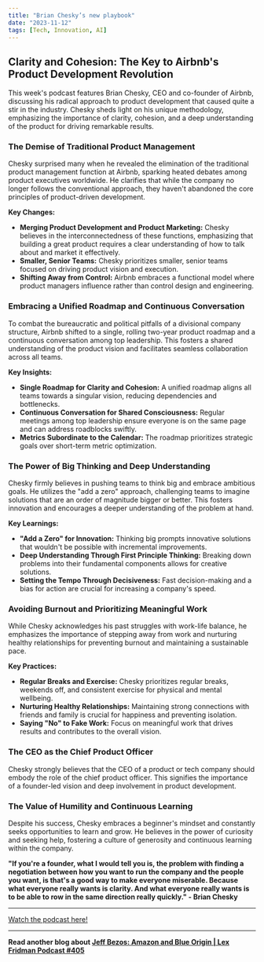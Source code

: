 ```yaml
---
title: "Brian Chesky’s new playbook"
date: "2023-11-12"
tags: [Tech, Innovation, AI]
---
```


## Clarity and Cohesion: The Key to Airbnb's Product Development Revolution

This week's podcast features Brian Chesky, CEO and co-founder of Airbnb, discussing his radical approach to product development that caused quite a stir in the industry. Chesky sheds light on his unique methodology, emphasizing the importance of clarity, cohesion, and a deep understanding of the product for driving remarkable results.

### The Demise of Traditional Product Management

Chesky surprised many when he revealed the elimination of the traditional product management function at Airbnb, sparking heated debates among product executives worldwide. He clarifies that while the company no longer follows the conventional approach, they haven't abandoned the core principles of product-driven development.

**Key Changes:**

- **Merging Product Development and Product Marketing:** Chesky believes in the interconnectedness of these functions, emphasizing that building a great product requires a clear understanding of how to talk about and market it effectively.
- **Smaller, Senior Teams:** Chesky prioritizes smaller, senior teams focused on driving product vision and execution.
- **Shifting Away from Control:** Airbnb embraces a functional model where product managers influence rather than control design and engineering.

### Embracing a Unified Roadmap and Continuous Conversation

To combat the bureaucratic and political pitfalls of a divisional company structure, Airbnb shifted to a single, rolling two-year product roadmap and a continuous conversation among top leadership. This fosters a shared understanding of the product vision and facilitates seamless collaboration across all teams.

**Key Insights:**

- **Single Roadmap for Clarity and Cohesion:** A unified roadmap aligns all teams towards a singular vision, reducing dependencies and bottlenecks.
- **Continuous Conversation for Shared Consciousness:** Regular meetings among top leadership ensure everyone is on the same page and can address roadblocks swiftly.
- **Metrics Subordinate to the Calendar:** The roadmap prioritizes strategic goals over short-term metric optimization.

### The Power of Big Thinking and Deep Understanding

Chesky firmly believes in pushing teams to think big and embrace ambitious goals. He utilizes the "add a zero" approach, challenging teams to imagine solutions that are an order of magnitude bigger or better. This fosters innovation and encourages a deeper understanding of the problem at hand.

**Key Learnings:**

- **"Add a Zero" for Innovation:** Thinking big prompts innovative solutions that wouldn't be possible with incremental improvements.
- **Deep Understanding Through First Principle Thinking:** Breaking down problems into their fundamental components allows for creative solutions.
- **Setting the Tempo Through Decisiveness:** Fast decision-making and a bias for action are crucial for increasing a company's speed.

### Avoiding Burnout and Prioritizing Meaningful Work

While Chesky acknowledges his past struggles with work-life balance, he emphasizes the importance of stepping away from work and nurturing healthy relationships for preventing burnout and maintaining a sustainable pace.

**Key Practices:**

- **Regular Breaks and Exercise:** Chesky prioritizes regular breaks, weekends off, and consistent exercise for physical and mental wellbeing.
- **Nurturing Healthy Relationships:** Maintaining strong connections with friends and family is crucial for happiness and preventing isolation.
- **Saying "No" to Fake Work:** Focus on meaningful work that drives results and contributes to the overall vision.

### The CEO as the Chief Product Officer

Chesky strongly believes that the CEO of a product or tech company should embody the role of the chief product officer. This signifies the importance of a founder-led vision and deep involvement in product development.

### The Value of Humility and Continuous Learning

Despite his success, Chesky embraces a beginner's mindset and constantly seeks opportunities to learn and grow. He believes in the power of curiosity and seeking help, fostering a culture of generosity and continuous learning within the company.

**"If you're a founder, what I would tell you is, the problem with finding a negotiation between how you want to run the company and the people you want, is that's a good way to make everyone miserable. Because what everyone really wants is clarity. And what everyone really wants is to be able to row in the same direction really quickly." - Brian Chesky**

---

<a href="https://youtube.com/watch?v=4ef0juAMqoE" target="_blank">Watch the podcast here!</a>

---

**Read another blog about [Jeff Bezos: Amazon and Blue Origin | Lex Fridman Podcast #405](./20231214-jeffbezos-lexfridman)**
